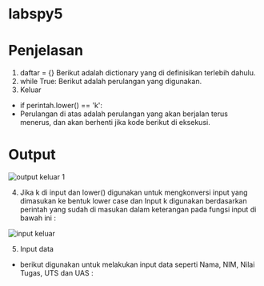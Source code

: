 # labspy5
# Penjelasan
1. daftar = {} Berikut adalah dictionary yang di definisikan terlebih dahulu.
1. while True: Berikut adalah perulangan yang digunakan.
1. Keluar
* if perintah.lower() == 'k':
* Perulangan di atas adalah perulangan yang akan berjalan terus menerus, dan akan berhenti jika kode berikut di eksekusi.

# Output

![output keluar 1 ](https://user-images.githubusercontent.com/57259403/71641022-a5ccd500-2cc7-11ea-89d8-dccd1cb061e0.png)

4. Jika k di input dan lower() digunakan untuk mengkonversi input yang dimasukan ke bentuk lower case dan Input k digunakan berdasarkan perintah yang sudah di masukan dalam keterangan pada fungsi input di bawah ini :

![input keluar](https://user-images.githubusercontent.com/57259403/71641195-08bf6b80-2cca-11ea-8b64-a6c5c96901fc.png)

5. Input data
* berikut digunakan untuk melakukan input data seperti Nama, NIM, Nilai Tugas, UTS dan UAS :
